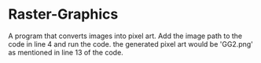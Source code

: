 # Raster-Graphics
A program that converts images into pixel art.
Add the image path to the code in line 4 and run the code. 
the generated pixel art would be 'GG2.png' as mentioned in line 13 of the code.
